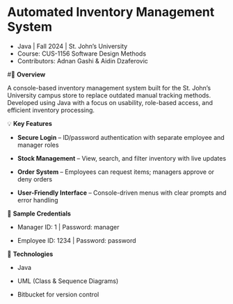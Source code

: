 # **Automated Inventory Management System**
- Java | Fall 2024 | St. John’s University
- Course: CUS-1156 Software Design Methods
- Contributors: Adnan Gashi & Aidin Dzaferovic

#📌 **Overview**

A console-based inventory management system built for the St. John’s University campus store to replace outdated manual tracking methods. Developed using Java with a focus on usability, role-based access, and efficient inventory processing.

💡 **Key Features**

- **Secure Login** – ID/password authentication with separate employee and manager roles

- **Stock Management** – View, search, and filter inventory with live updates

- **Order System** – Employees can request items; managers approve or deny orders

- **User-Friendly Interface** – Console-driven menus with clear prompts and error handling

🔐 **Sample Credentials**

- Manager ID: 1 | Password: manager

- Employee ID: 1234 | Password: password

🧰 **Technologies**

- Java

- UML (Class & Sequence Diagrams)

- Bitbucket for version control

